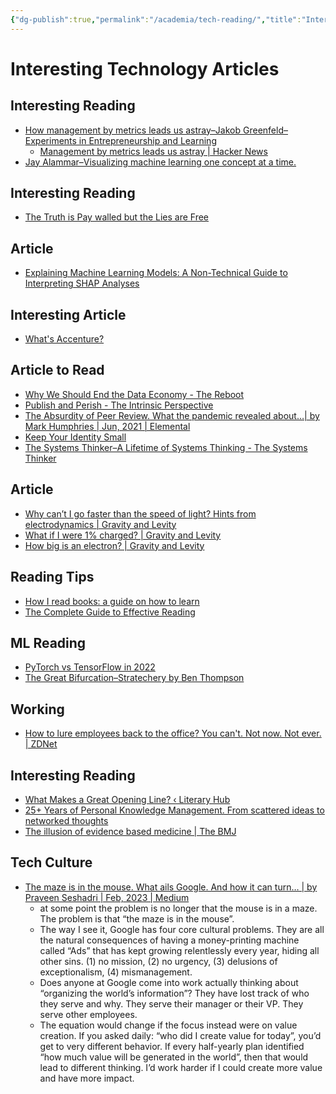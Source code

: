 ```yaml
---
{"dg-publish":true,"permalink":"/academia/tech-reading/","title":"Interesting Technology Articles"}
---
```



# Interesting Technology Articles

## Interesting Reading

- [How management by metrics leads us astray–Jakob Greenfeld–Experiments in Entrepreneurship and Learning](https://jakobgreenfeld.com/metrics)
    - [Management by metrics leads us astray | Hacker News](https://news.ycombinator.com/item?id=25856257)
- [Jay Alammar–Visualizing machine learning one concept at a time.](https://jalammar.github.io/)

## Interesting Reading

- [The Truth is Pay walled but the Lies are Free](https://www.currentaffairs.org/2020/08/the-truth-is-paywalled-but-the-lies-are-free/)

## Article

- [Explaining Machine Learning Models: A Non-Technical Guide to Interpreting SHAP Analyses](https://www.aidancooper.co.uk/a-non-technical-guide-to-interpreting-shap-analyses/)

## Interesting Article

- [What's Accenture?](https://retool.com/blog/whats-accenture/)

## Article to Read

- [Why We Should End the Data Economy - The Reboot](https://thereboot.com/why-we-should-end-the-data-economy/)
- [Publish and Perish - The Intrinsic Perspective](https://erikhoel.substack.com/p/publish-and-perish)
- [The Absurdity of Peer Review. What the pandemic revealed about…| by Mark Humphries | Jun, 2021 | Elemental](https://elemental.medium.com/the-absurdity-of-peer-review-1d58e5d9e661)
- [Keep Your Identity Small](https://www.paulgraham.com/identity.html)
- [The Systems Thinker–A Lifetime of Systems Thinking - The Systems Thinker](https://thesystemsthinker.com/a-lifetime-of-systems-thinking/)

## Article

- [Why can’t I go faster than the speed of light? Hints from electrodynamics | Gravity and Levity](https://gravityandlevity.wordpress.com/2009/04/08/why-cant-i-go-faster-than-the-speed-of-light-hints-from-electrodynamics/)
- [What if I were 1% charged? | Gravity and Levity](https://gravityandlevity.wordpress.com/2013/05/22/what-if-i-were-1-charged/)
- [How big is an electron? | Gravity and Levity](https://gravityandlevity.wordpress.com/2015/04/11/how-big-is-an-electron/)

## Reading Tips

- [How I read books: a guide on how to learn](https://denzhadanov.com/how-i-read-books-a-guide-on-how-to-learn-a943123a4aeb)
- [The Complete Guide to Effective Reading](https://maartenvandoorn.nl/reading-guide/)

## ML Reading

- [PyTorch vs TensorFlow in 2022](https://www.assemblyai.com/blog/pytorch-vs-tensorflow-in-2022/)
- [The Great Bifurcation–Stratechery by Ben Thompson](https://stratechery.com/2021/the-great-bifurcation/)

## Working

- [How to lure employees back to the office? You can't. Not now. Not ever. | ZDNet](https://www.zdnet.com/article/they-really-arent-going-back-work-from-home-is-here-to-stay/)

## Interesting Reading

- [What Makes a Great Opening Line? ‹ Literary Hub](https://lithub.com/what-makes-a-great-opening-line/)
- [25+ Years of Personal Knowledge Management. From scattered ideas to networked thoughts](https://dsebastien.net/blog/2022-04-03-25-years-of-personal-knowledge-management)
- [The illusion of evidence based medicine | The BMJ](https://www.bmj.com/content/376/bmj.o702)


## Tech Culture
- [The maze is in the mouse. What ails Google. And how it can turn… | by Praveen Seshadri | Feb, 2023 | Medium](https://medium.com/@pravse/the-maze-is-in-the-mouse-980c57cfd61a)
	- at some point the problem is no longer that the mouse is in a maze. The problem is that “the maze is in the mouse”.
	- The way I see it, Google has four core cultural problems. They are all the natural consequences of having a money-printing machine called “Ads” that has kept growing relentlessly every year, hiding all other sins.  (1) no mission, (2) no urgency, (3) delusions of exceptionalism, (4) mismanagement.
	- Does anyone at Google come into work actually thinking about “organizing the world’s information”? They have lost track of who they serve and why. They serve their manager or their VP. They serve other employees.
	- The equation would change if the focus instead were on value creation. If you asked daily: “who did I create value for today”, you’d get to very different behavior. If every half-yearly plan identified “how much value will be generated in the world”, then that would lead to different thinking. I’d work harder if I could create more value and have more impact.